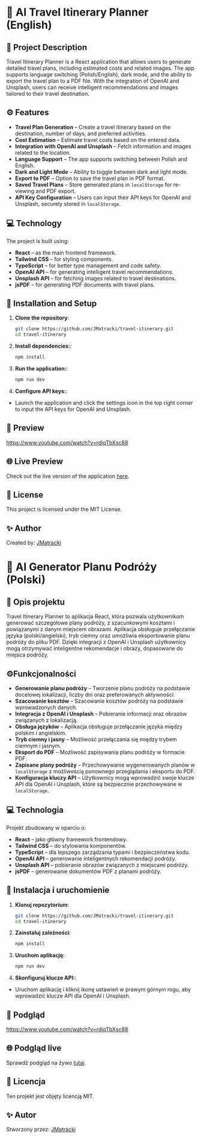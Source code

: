 # 🧳 AI Travel Itinerary Planner (English)


## 📝 Project Description

Travel Itinerary Planner is a React application that allows users to generate detailed travel plans, including estimated costs and related images. The app supports language switching (Polish/English), dark mode, and the ability to export the travel plan to a PDF file. With the integration of OpenAI and Unsplash, users can receive intelligent recommendations and images tailored to their travel destination.

## ⚙️ Features

- **Travel Plan Generation** – Create a travel itinerary based on the destination, number of days, and preferred activities.
- **Cost Estimation** – Estimate travel costs based on the entered data.
- **Integration with OpenAI and Unsplash** – Fetch information and images related to the location.
- **Language Support** – The app supports switching between Polish and English.
- **Dark and Light Mode** – Ability to toggle between dark and light mode.
- **Export to PDF** – Option to save the travel plan in PDF format.
- **Saved Travel Plans** – Store generated plans in `localStorage` for re-viewing and PDF export.
- **API Key Configuration** – Users can input their API keys for OpenAI and Unsplash, securely stored in `localStorage`.

## 💻 Technology

The project is built using:

- **React** – as the main frontend framework.
- **Tailwind CSS** – for styling components.
- **TypeScript** – for better type management and code safety.
- **OpenAI API** – for generating intelligent travel recommendations.
- **Unsplash API** – for fetching images related to travel destinations.
- **jsPDF** – for generating PDF documents with travel plans.

## 🚀 Installation and Setup

1. **Clone the repository**:

   ```bash
   git clone https://github.com/JMatracki/travel-itinerary.git
   cd travel-itinerary
2. **Install dependencies:**:
   ```bash
   npm install
3. **Run the application:**:

   ```bash
   npm run dev
4. **Configure API keys:**:

- Launch the application and click the settings icon in the top right corner to input the API keys for OpenAI and Unsplash.

## 📸 Preview
https://www.youtube.com/watch?v=rdjqTbXsc88

## 🌐 Live Preview
Check out the live version of the application [here](https://travelitineraryplanner.netlify.app/).

## 📄 License

This project is licensed under the MIT License.

## ✨ Author

Created by: [JMatracki](https://github.com/jmatracki)

# 🧳 AI Generator Planu Podróży (Polski)

## 📝 Opis projektu

Travel Itinerary Planner to aplikacja React, która pozwala użytkownikom generować szczegółowe plany podróży, z szacunkowymi kosztami i powiązanymi z danym miejscem obrazami. Aplikacja obsługuje przełączanie języka (polski/angielski), tryb ciemny oraz umożliwia eksportowanie planu podróży do pliku PDF. Dzięki integracji z OpenAI i Unsplash użytkownicy mogą otrzymywać inteligentne rekomendacje i obrazy, dopasowane do miejsca podróży.

## ⚙️Funkcjonalności

- **Generowanie planu podróży** – Tworzenie planu podróży na podstawie docelowej lokalizacji, liczby dni oraz preferowanych aktywności.
- **Szacowanie kosztów** – Szacowanie kosztów podróży na podstawie wprowadzonych danych.
- **Integracja z OpenAI i Unsplash** – Pobieranie informacji oraz obrazów związanych z lokalizacją.
- **Obsługa języków** – Aplikacja obsługuje przełączanie języka między polskim i angielskim.
- **Tryb ciemny i jasny** – Możliwość przełączania się między trybem ciemnym i jasnym.
- **Eksport do PDF** – Możliwość zapisywania planu podróży w formacie PDF.
- **Zapisane plany podróży** – Przechowywanie wygenerowanych planów w `localStorage` z możliwością ponownego przeglądania i eksportu do PDF.
- **Konfiguracja kluczy API** – Użytkownicy mogą wprowadzić swoje klucze API dla OpenAI i Unsplash, które są bezpiecznie przechowywane w `localStorage`.

## 💻 Technologia

Projekt zbudowany w oparciu o:

- **React** – jako główny framework frontendowy.
- **Tailwind CSS** – do stylowania komponentów.
- **TypeScript** – dla lepszego zarządzania typami i bezpieczeństwa kodu.
- **OpenAI API** – generowanie inteligentnych rekomendacji podróży.
- **Unsplash API** – pobieranie obrazów związanych z miejscami podróży.
- **jsPDF** – generowanie dokumentów PDF z planami podróży.

## 🚀 Instalacja i uruchomienie

1. **Klonuj repozytorium**:

   ```bash
   git clone https://github.com/JMatracki/travel-itinerary.git
   cd travel-itinerary

2. **Zainstaluj zależności**:
   ```bash
   npm install

3. **Uruchom aplikację**:
   ```bash
   npm run dev

4. **Skonfiguruj klucze API:**:
   
- Uruchom aplikację i kliknij ikonę ustawień w prawym górnym rogu, aby wprowadzić klucze API dla OpenAI i Unsplash.

## 📸 Podgląd
https://www.youtube.com/watch?v=rdjqTbXsc88

## 🌐 Podgląd live
Sprawdź podgląd na żywo [tutaj](https://travelitineraryplanner.netlify.app/).

## 📄 Licencja
Ten projekt jest objęty licencją MIT.

## ✨ Autor
Stworzony przez: [JMatracki](https://github.com/jmatracki)
